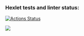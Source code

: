 ### Hexlet tests and linter status:
[![Actions Status](https://github.com/A-Dmitriy-V/frontend-project-44/workflows/hexlet-check/badge.svg)](https://github.com/A-Dmitriy-V/frontend-project-44/actions)

<a href="https://codeclimate.com/github/A-Dmitriy-V/frontend-project-44/maintainability"><img src="https://api.codeclimate.com/v1/badges/b58385f2f957549ced6a/maintainability" /></a>